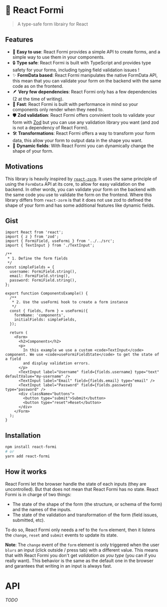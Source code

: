 # 📄 React Formi

> A type-safe form librairy for React

## Features

- 🍰 **Easy to use**: React Formi provides a simple API to create forms, and a simple way to use them in your components.
- 🔒 **Type safe**: React Formi is built with TypeScript and provides type safety for your forms, including typing field validation issues !
- ✨ **FormData based**: React Formi manipulates the native FormData API, this mean that you can validate your form on the backend with the same code as on the frontend.
- 🪶 **Very few dependencies**: React Formi only has a few dependencies (2 at the time of writing).
- 🚀 **Fast**: React Formi is built with performance in mind so your components only render when they need to.
- 🛡 **Zod validation**: React Formi offers convinient tools to validate your form with [Zod](https://github.com/colinhacks/zod) but you can use any validation library you want (and zod is not a dependency of React Formi).
- 🛠 **Transformations**: React Formi offers a way to transform your form data, this allow your form to output data in the shape you want.
- 🧩 **Dynamic fields**: With React Formi you can dynamically change the shape of your form.

## Motivations

This library is heavily inspired by [`react-zorm`](https://github.com/esamattis/react-zorm). It uses the same principle of using the `FormData` API at its core, to allow for easy validation on the backend. In other words, you can validate your form on the backend with the same code you use to validate the form on the frontend. Where this library differs from `react-zorm` is that it does not use zod to defined the shape of your form and has some additional features like dynamic fields.

## Gist

```tsx
import React from 'react';
import { z } from 'zod';
import { FormiField, useFormi } from '../../src';
import { TextInput } from './TextInput';

/**
 * 1. Define the form fields
 */
const simpleFields = {
  username: FormiField.string(),
  email: FormiField.string(),
  password: FormiField.string(),
};

export function ComponentsExample() {
  /**
   * 2. Use the useFormi hook to create a form instance
   */
  const { fields, Form } = useFormi({
    formName: 'components',
    initialFields: simpleFields,
  });

  return (
    <Form>
      <h2>Components</h2>
      <p>
        In this example we use a custom <code>TextInput</code> component. We use <code>useFormiFieldState</code> to get the state of a field
        and display validation errors.
      </p>
      <TextInput label="Username" field={fields.username} type="text" defaultValue="my-username" />
      <TextInput label="Email" field={fields.email} type="email" />
      <TextInput label="Password" field={fields.password} type="password" />
      <div className="buttons">
        <button type="submit">Submit</button>
        <button type="reset">Reset</button>
      </div>
    </Form>
  );
}
```

## Installation

```bash
npm install react-formi
# or
yarn add react-formi
```

## How it works

React Formi let the browser handle the state of each inputs (they are uncontrolled). But that does not mean that React Formi has no state. React Formi is in charge of two things:

- The state of the shape of the form (the structure, or schema of the form) and the names of the inputs.
- The state of the validation and transformation of the form (field issues, submitted, etc).

To do so, React Formi only needs a ref to the `form` element, then it listens the `change`, `reset` and `submit` events to update its state.

**Note**: The `change` event of the `form` element is only triggered when the user `blurs` an input (click outside / press tab) with a different value. This means that with React Formi you don't get _validation as you type_ (you can if you really want). This behavior is the same as the default one in the browser and garantees that writing in an input is always fast.

# API

_TODO_
